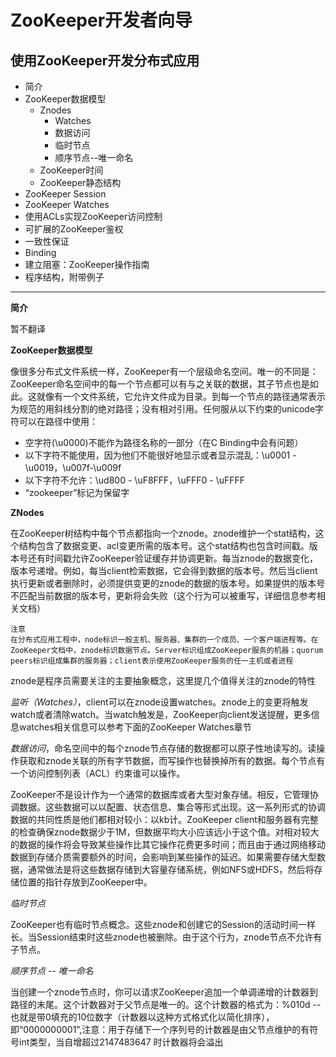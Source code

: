 # ZooKeeper开发者向导 #
## 使用ZooKeeper开发分布式应用 ##

- 简介
- ZooKeeper数据模型
	- Znodes
		- Watches
		- 数据访问
		- 临时节点
		- 顺序节点--唯一命名
	- ZooKeeper时间
	- ZooKeeper静态结构
- ZooKeeper Session
- ZooKeeper Watches
- 使用ACLs实现ZooKeeper访问控制
- 可扩展的ZooKeeper鉴权
- 一致性保证
- Binding
- 建立阻塞：ZooKeeper操作指南
- 程序结构，附带例子


----------
**简介**

暂不翻译

**ZooKeeper数据模型**

像很多分布式文件系统一样，ZooKeeper有一个层级命名空间。唯一的不同是：ZooKeeper命名空间中的每一个节点都可以有与之关联的数据，其子节点也是如此。这就像有一个文件系统，它允许文件成为目录。到每一个节点的路径通常表示为规范的用斜线分割的绝对路径；没有相对引用。任何服从以下约束的unicode字符可以在路径中使用：

- 空字符(\u0000)不能作为路径名称的一部分（在C Binding中会有问题）
- 以下字符不能使用，因为他们不能很好地显示或者显示混乱：\u0001 - \u0019，\u007f-\u009f
- 以下字符不允许：\ud800 - \uF8FFF，\uFFF0 - \uFFFF
- “zookeeper”标记为保留字

**ZNodes**

在ZooKeeper树结构中每个节点都指向一个znode。znode维护一个stat结构，这个结构包含了数据变更、acl变更所需的版本号。这个stat结构也包含时间戳。版本号还有时间戳允许ZooKeeper验证缓存并协调更新。每当znode的数据变化，版本号递增。例如，每当client检索数据，它会得到数据的版本号。然后当client执行更新或者删除时，必须提供变更的znode的数据的版本号。如果提供的版本号不匹配当前数据的版本号，更新将会失败（这个行为可以被重写，详细信息参考相关文档）

	注意
	在分布式应用工程中，node标识一般主机、服务器、集群的一个成员、一个客户端进程等。在ZooKeeper文档中，znode标识数据节点。Server标识组成ZooKeeper服务的机器；quorum peers标识组成集群的服务器；client表示使用ZooKeeper服务的任一主机或者进程

znode是程序员需要关注的主要抽象概念，这里提几个值得关注的znode的特性

*监听（Watches）*，client可以在znode设置watches。znode上的变更将触发watch或者清除watch。当watch触发是，ZooKeeper向client发送提醒，更多信息watches相关信息可以参考下面的ZooKeeper Watches章节

*数据访问*，命名空间中的每个znode节点存储的数据都可以原子性地读写的。读操作获取和znode关联的所有字节数据，而写操作也替换掉所有的数据。每个节点有一个访问控制列表（ACL）约束谁可以操作。

ZooKeeper不是设计作为一个通常的数据库或者大型对象存储。相反，它管理协调数据。这些数据可以以配置、状态信息、集合等形式出现。这一系列形式的协调数据的共同性质是他们都相对较小：以kb计。ZooKeeper client和服务器有完整的检查确保znode数据少于1M，但数据平均大小应该远小于这个值。对相对较大的数据的操作将会导致某些操作比其它操作花费更多时间；而且由于通过网络移动数据到存储介质需要额外的时间，会影响到某些操作的延迟。如果需要存储大型数据，通常做法是将这些数据存储到大容量存储系统，例如NFS或HDFS，然后将存储位置的指针存放到ZooKeeper中。

*临时节点*

ZooKeeper也有临时节点概念。这些znode和创建它的Session的活动时间一样长。当Session结束时这些znode也被删除。由于这个行为，znode节点不允许有子节点。

*顺序节点 -- 唯一命名*

当创建一个znode节点时，你可以请求ZooKeeper追加一个单调递增的计数器到路径的末尾。这个计数器对于父节点是唯一的。这个计数器的格式为：%010d -- 也就是带0填充的10位数字（计数器以这种方式格式化以简化排序），即“<path>0000000001”,注意：用于存储下一个序列号的计数器是由父节点维护的有符号int类型，当自增超过2147483647 时计数器将会溢出



